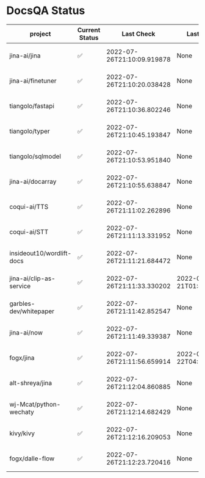 # DocsQA Status

|         project         |Current Status|        Last Check        |      Last Downtime       |                      % Uptime                       |
|-------------------------|--------------|--------------------------|--------------------------|-----------------------------------------------------|
|jina-ai/jina             |✅            |2022-07-26T21:10:09.919878|None                      |100.0 (since 2022-07-20 17:11:38.421227)             |
|jina-ai/finetuner        |✅            |2022-07-26T21:10:20.038428|None                      |100.0 (since 2022-07-20 17:11:38.421227)             |
|tiangolo/fastapi         |✅            |2022-07-26T21:10:36.802246|None                      |100.0 (since 2022-07-20 17:11:38.421227)             |
|tiangolo/typer           |✅            |2022-07-26T21:10:45.193847|None                      |100.0 (since 2022-07-20 17:11:38.421227)             |
|tiangolo/sqlmodel        |✅            |2022-07-26T21:10:53.951840|None                      |100.0 (since 2022-07-20 17:11:38.421227)             |
|jina-ai/docarray         |✅            |2022-07-26T21:10:55.638847|None                      |100.0 (since 2022-07-20 17:11:38.421227)             |
|coqui-ai/TTS             |✅            |2022-07-26T21:11:02.262896|None                      |100.0 (since 2022-07-20 17:11:38.421227)             |
|coqui-ai/STT             |✅            |2022-07-26T21:11:13.331952|None                      |100.0 (since 2022-07-20 17:11:38.421227)             |
|insideout10/wordlift-docs|✅            |2022-07-26T21:11:21.684472|None                      |100.0 (since 2022-07-20 17:11:38.421227)             |
|jina-ai/clip-as-service  |✅            |2022-07-26T21:11:33.330202|2022-07-21T01:43:26.228623|486.91816034458805 (since 2022-07-20 17:11:38.421227)|
|garbles-dev/whitepaper   |✅            |2022-07-26T21:11:42.852547|None                      |100.0 (since 2022-07-22 05:15:25.212266)             |
|jina-ai/now              |✅            |2022-07-26T21:11:49.339387|None                      |100.0 (since 2022-07-20 17:11:38.421227)             |
|fogx/jina                |✅            |2022-07-26T21:11:56.659914|2022-07-22T04:27:22.362299|81.68261894853656 (since 2022-07-20 17:11:38.421227) |
|alt-shreya/jina          |✅            |2022-07-26T21:12:04.860885|None                      |100.0 (since 2022-07-20 17:11:38.421227)             |
|wj-Mcat/python-wechaty   |✅            |2022-07-26T21:12:14.682429|None                      |100.0 (since 2022-07-20 17:11:38.421227)             |
|kivy/kivy                |✅            |2022-07-26T21:12:16.209053|None                      |100.0 (since 2022-07-20 17:11:38.421227)             |
|fogx/dalle-flow          |✅            |2022-07-26T21:12:23.720416|None                      |100.0 (since 2022-07-20 17:11:38.421227)             |
